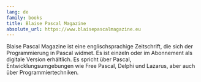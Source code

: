 ```yaml
---
lang: de
family: books
title: Blaise Pascal Magazine
absolute_url: https://www.blaisepascalmagazine.eu
---
```

Blaise Pascal Magazine ist eine englischsprachige Zeitschrift, die sich der Programmierung in Pascal widmet. Es ist einzeln oder im Abonnement als digitale Version erhältlich. Es spricht über Pascal, Entwicklungsumgebungen wie Free Pascal, Delphi und Lazarus, aber auch über Programmiertechniken.